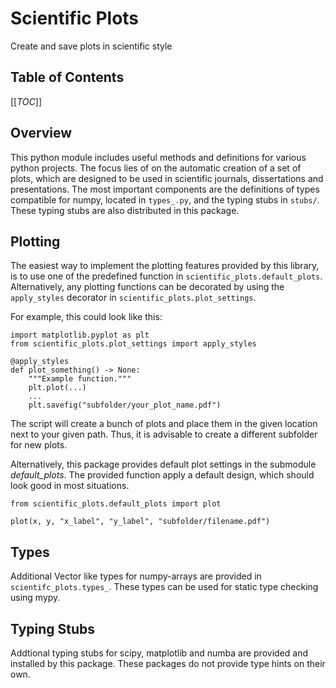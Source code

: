 # Scientific Plots
Create and save plots in scientific style

## Table of Contents
[[_TOC_]]

## Overview
This python module includes useful methods and definitions for various python
projects.
The focus lies of on the automatic creation of a set of plots, which are
designed to be used in scientific journals, dissertations and presentations.
The most important components are the definitions of types compatible
for numpy, located in `types_.py`, and the typing stubs in `stubs/`. These
typing stubs are also distributed in this package.

## Plotting
The easiest way to implement the plotting features provided by this library, is
to use one of the predefined function in `scientific_plots.default_plots`.
Alternatively, any plotting functions can be decorated by using the
`apply_styles` decorator in `scientific_plots.plot_settings`.

For example, this could look like this:
```
import matplotlib.pyplot as plt
from scientific_plots.plot_settings import apply_styles

@apply_styles
def plot_something() -> None:
    """Example function."""
    plt.plot(...)
    ...
    plt.savefig("subfolder/your_plot_name.pdf")
```

The script will create a bunch of plots and place them in the given location
next to your given path. Thus, it is advisable to create a different subfolder
for new plots.

Alternatively, this package provides default plot settings in the submodule
*default_plots*. The provided function apply a default design, which should
look good in most situations.

```
from scientific_plots.default_plots import plot

plot(x, y, "x_label", "y_label", "subfolder/filename.pdf")
```

## Types
Additional Vector like types for numpy-arrays are provided in
`scientifc_plots.types_`.  These types can be used for static type checking
using mypy.

## Typing Stubs
Addtional typing stubs for scipy, matplotlib and numba are provided and
installed by this package. These packages do not provide type hints on their
own.
